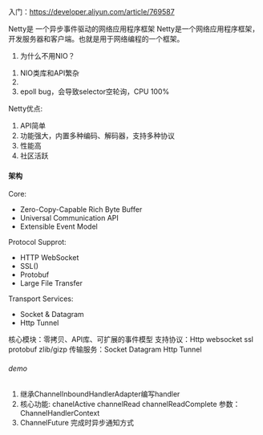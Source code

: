 入门：https://developer.aliyun.com/article/769587

Netty是 一个异步事件驱动的网络应用程序框架
Netty是一个网络应用程序框架，开发服务器和客户端。也就是用于网络编程的一个框架。

1. 为什么不用NIO？
1) NIO类库和API繁杂
2) 
3) epoll bug，会导致selector空轮询，CPU 100%

Netty优点:
1. API简单
2. 功能强大，内置多种编码、解码器，支持多种协议
3. 性能高
4. 社区活跃

#### 架构

Core: 
- Zero-Copy-Capable Rich Byte Buffer
- Universal Communication API
- Extensible Event Model

Protocol Supprot:
- HTTP WebSocket
- SSL()
- Protobuf
- Large File Transfer

Transport Services:
- Socket & Datagram
- Http Tunnel

核心模块：零拷贝、API库、可扩展的事件模型
支持协议：Http websocket ssl protobuf zlib/gizp 
传输服务：Socket Datagram Http Tunnel

###### demo
1. 继承ChannelInboundHandlerAdapter编写handler
2. 核心功能: chanelActive channelRead channelReadComplete 参数：ChannelHandlerContext
3. ChannelFuture 完成时异步通知方式


